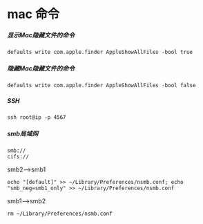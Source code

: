 # mac 命令
##### 显示Mac隐藏文件的命令
```
defaults write com.apple.finder AppleShowAllFiles -bool true
```
##### 隐藏Mac隐藏文件的命令
```
defaults write com.apple.finder AppleShowAllFiles -bool false
```
##### SSH
```
ssh root@ip -p 4567
```
##### smb局域网
```
smb://
cifs://
```
smb2-->smb1
```
echo "[default]" >> ~/Library/Preferences/nsmb.conf; echo "smb_neg=smb1_only" >> ~/Library/Preferences/nsmb.conf

```
smb1-->smb2
```
rm ~/Library/Preferences/nsmb.conf
```
